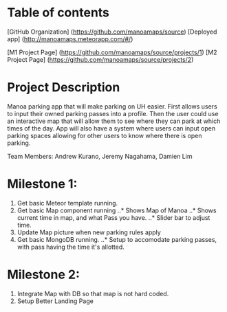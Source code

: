 # Table of contents

[GitHub Organization] (https://github.com/manoamaps/source)
[Deployed app] (http://manoamaps.meteorapp.com/#/)

[M1 Project Page] (https://github.com/manoamaps/source/projects/1)
[M2 Project Page] (https://github.com/manoamaps/source/projects/2)

# Project Description
Manoa parking app that will make parking on UH easier. First allows users to input their owned parking passes into a profile.  Then the user could use an interactive map that will allow them to see where they can park at which times of the day.  App will also have a system where users can input open parking spaces allowing for other users to know where there is open parking.

Team Members: Andrew Kurano, Jeremy Nagahama, Damien Lim

# Milestone 1:
 1. Get basic Meteor template running.
 2. Get basic Map component running 
 ..* Shows Map of Manoa
 ..* Shows current time in map, and what Pass you have.
 ..* Slider bar to adjust time.
 3. Update Map picture when new parking rules apply  
 4. Get basic MongoDB running.
 ..* Setup to accomodate parking passes, with pass having the time it's allotted.


# Milestone 2:
1. Integrate Map with DB so that map is not hard coded.
2. Setup Better Landing Page















